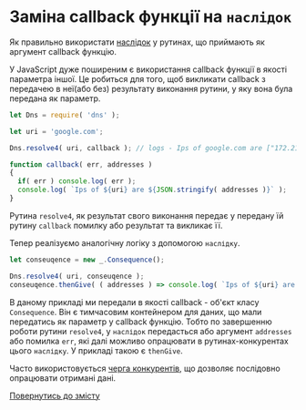 # Заміна callback функції на `наслідок`

Як правильно використати [наслідок](../concept/Consequence.md#наслідок) у рутинах, що приймають як аргумент callback функцію.

У JavaScript дуже поширеним є використання callback функції в якості параметра іншої. Це робиться для того, щоб
викликати callback з передачею в неї(або без) результату виконання рутини, у яку вона була передана як параметр.

```js
let Dns = require( 'dns' );

let uri = 'google.com';

Dns.resolve4( uri, callback ); // logs - Ips of google.com are ["172.217.16.14"]

function callback( err, addresses )
{
  if( err ) console.log( err );
  console.log( `Ips of ${uri} are ${JSON.stringify( addresses )}` );
}
```

Рутина `resolve4`, як результат свого виконання передає у передану їй рутину `callback` помилку або 
результат та викликає її.

Тепер реалізуємо аналогічну логіку з допомогою `наслідку`.

```js
let conseuqence = new _.Consequence();

Dns.resolve4( uri, conseuqence );
conseuqence.thenGive( ( addresses ) => console.log( `Ips of ${uri} are ${JSON.stringify( addresses )}` ) );
```

В даному прикладі ми передали в якості callback - об'єкт класу `Consequence`. Він є тимчасовим контейнером для даних, що мали передатись як параметр у callback функцію.
Тобто по завершенню роботи рутини `resolve4`, у `наслідок` передасться або аргумент `addresses` або помилка `err`, 
які далі можливо опрацювати в рутинах-конкурентах цього `наслідку`. У прикладі такою є `thenGive`.

Часто використовується [черга конкурентів](./CompetitorsQue.md#черга-конкурентів), що дозволяє послідовно опрацювати
отримані дані.

[Повернутись до змісту](../README.md#туторіали)
